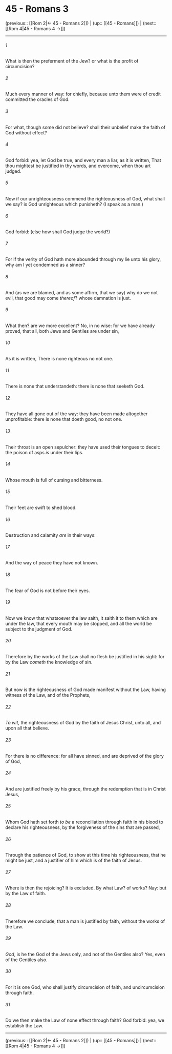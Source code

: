 # 45 - Romans 3

(previous:: [[Rom 2|← 45 - Romans 2]]) | (up:: [[45 - Romans]]) | (next:: [[Rom 4|45 - Romans 4 →]])

***


###### 1 
What is then the preferment of the Jew? or what is the profit of circumcision? 

###### 2 
Much every manner of way: for chiefly, because unto them were of credit committed the oracles of God. 

###### 3 
For what, though some did not believe? shall their unbelief make the faith of God without effect? 

###### 4 
God forbid: yea, let God be true, and every man a liar, as it is written, That thou mightest be justified in thy words, and overcome, when thou art judged. 

###### 5 
Now if our unrighteousness commend the righteousness of God, what shall we say? is God unrighteous which punisheth? (I speak as a man.) 

###### 6 
God forbid: (else how shall God judge the world?) 

###### 7 
For if the verity of God hath more abounded through my lie unto his glory, why am I yet condemned as a sinner? 

###### 8 
And (as we are blamed, and as some affirm, that we say) why do we not evil, that good may come _thereof_? whose damnation is just. 

###### 9 
What then? are we more excellent? No, in no wise: for we have already proved, that all, both Jews and Gentiles are under sin, 

###### 10 
As it is written, There is none righteous no not one. 

###### 11 
There is none that understandeth: there is none that seeketh God. 

###### 12 
They have all gone out of the way: they have been made altogether unprofitable: there is none that doeth good, no not one. 

###### 13 
Their throat is an open sepulcher: they have used their tongues to deceit: the poison of asps _is_ under their lips. 

###### 14 
Whose mouth is full of cursing and bitterness. 

###### 15 
Their feet are swift to shed blood. 

###### 16 
Destruction and calamity _are_ in their ways: 

###### 17 
And the way of peace they have not known. 

###### 18 
The fear of God is not before their eyes. 

###### 19 
Now we know that whatsoever the law saith, it saith it to them which are under the law, that every mouth may be stopped, and all the world be subject to the judgment of God. 

###### 20 
Therefore by the works of the Law shall no flesh be justified in his sight: for by the Law _cometh_ the knowledge of sin. 

###### 21 
But now is the righteousness of God made manifest without the Law, having witness of the Law, and of the Prophets, 

###### 22 
_To wit_, the righteousness of God by the faith of Jesus Christ, unto all, and upon all that believe. 

###### 23 
For there is no difference: for all have sinned, and are deprived of the glory of God, 

###### 24 
And are justified freely by his grace, through the redemption that is in Christ Jesus, 

###### 25 
Whom God hath set forth _to be_ a reconciliation through faith in his blood to declare his righteousness, by the forgiveness of the sins that are passed, 

###### 26 
Through the patience of God, to show at this time his righteousness, that he might be just, and a justifier of him which is of the faith of Jesus. 

###### 27 
Where is then the rejoicing? It is excluded. By what Law? of works? Nay: but by the Law of faith. 

###### 28 
Therefore we conclude, that a man is justified by faith, without the works of the Law. 

###### 29 
_God_, is he the God of the Jews only, and not of the Gentiles also? Yes, even of the Gentiles also. 

###### 30 
For it is one God, who shall justify circumcision of faith, and uncircumcision through faith. 

###### 31 
Do we then make the Law of none effect through faith? God forbid: yea, we establish the Law.

***

(previous:: [[Rom 2|← 45 - Romans 2]]) | (up:: [[45 - Romans]]) | (next:: [[Rom 4|45 - Romans 4 →]])
